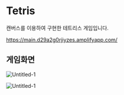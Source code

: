 # Tetris
캔버스를 이용하여 구현한 테트리스 게임입니다.

https://main.d29a2g0rjiyzes.amplifyapp.com/

## 게임화면
![Untitled-1](https://user-images.githubusercontent.com/93583305/165924099-b0de634a-354f-4fa3-a4a1-d64c9403bfb2.png)

![Untitled-1](https://user-images.githubusercontent.com/93583305/165925034-a18ccc6f-1cb7-444b-b83e-1d304412cb7c.png)
